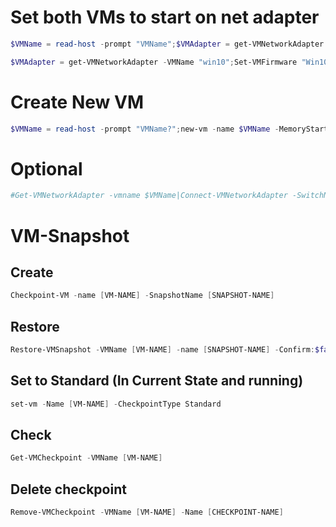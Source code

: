 # Set both VMs to start on net adapter

```powershell
$VMName = read-host -prompt "VMName";$VMAdapter = get-VMNetworkAdapter -VMName $VMName;Set-VMFirmware $VMName -FirstBootDevice $VMAdapter
```

```powershell
$VMAdapter = get-VMNetworkAdapter -VMName "win10";Set-VMFirmware "Win10" -FirstBootDevice $VMAdapter;$VMAdapter = get-VMNetworkAdapter -VMName "win11";Set-VMFirmware "Win11" -FirstBootDevice $VMAdapter
```

# Create New VM

```powershell
$VMName = read-host -prompt "VMName?";new-vm -name $VMName -MemoryStartupBytes 8GB -path "C:\Hyper-v\vm" -newVHDPath "C:\Hyper-v\Disk\$VMName.vhdx" -newVHDSizeBytes 60GB -generation 2 -switchname "MDT";set-vm -Name $VMName -ProcessorCount 4
```

# Optional

```powershell
#Get-VMNetworkAdapter -vmname $VMName|Connect-VMNetworkAdapter -SwitchName Isolated-Network
```

# VM-Snapshot

## Create

```powershell
Checkpoint-VM -name [VM-NAME] -SnapshotName [SNAPSHOT-NAME]
```

## Restore

```powershell
Restore-VMSnapshot -VMName [VM-NAME] -name [SNAPSHOT-NAME] -Confirm:$false
```

## Set to Standard (In Current State and running)

```powershell
set-vm -Name [VM-NAME] -CheckpointType Standard
```
## Check

```powershell
Get-VMCheckpoint -VMName [VM-NAME]
```
## Delete checkpoint

```powershell
Remove-VMCheckpoint -VMName [VM-NAME] -Name [CHECKPOINT-NAME]
```

